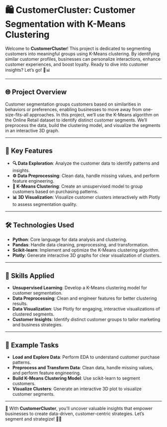 
# 🛍 CustomerCluster: Customer Segmentation with K-Means Clustering

Welcome to **CustomerCluster**! This project is dedicated to segmenting customers into meaningful groups using K-Means clustering. By identifying similar customer profiles, businesses can personalize interactions, enhance customer experiences, and boost loyalty. Ready to dive into customer insights? Let’s go! 🎯📊

---

## 🌐 Project Overview

Customer segmentation groups customers based on similarities in behaviors or preferences, enabling businesses to move away from one-size-fits-all approaches. In this project, we’ll use the K-Means algorithm on the Online Retail dataset to identify distinct customer segments. We’ll preprocess the data, build the clustering model, and visualize the segments in an interactive 3D graph.

---

## 🔑 Key Features

- **🔍 Data Exploration**: Analyze the customer data to identify patterns and insights.
- **⚙️ Data Preprocessing**: Clean data, handle missing values, and perform feature engineering.
- **🧠 K-Means Clustering**: Create an unsupervised model to group customers based on purchasing patterns.
- **📊 3D Visualization**: Visualize customer clusters interactively with Plotly to assess segmentation quality.

---

## 🛠 Technologies Used

- **Python**: Core language for data analysis and clustering.
- **Pandas**: Handle data cleaning, preprocessing, and transformation.
- **Scikit-learn**: Implement and optimize the K-Means clustering algorithm.
- **Plotly**: Generate interactive 3D graphs for clear visualization of clusters.

---

## 🤖 Skills Applied

- **Unsupervised Learning**: Develop a K-Means clustering model for customer segmentation.
- **Data Preprocessing**: Clean and engineer features for better clustering results.
- **Data Visualization**: Use Plotly for engaging, interactive visualizations of clustered segments.
- **Customer Insights**: Identify distinct customer groups to tailor marketing and business strategies.

---

## 📝 Example Tasks

- **Load and Explore Data**: Perform EDA to understand customer purchase patterns.
- **Preprocess and Transform Data**: Clean data, handle missing values, and perform feature engineering.
- **Build K-Means Clustering Model**: Use scikit-learn to segment customers.
- **Visualize Clusters**: Generate an interactive 3D plot to visualize customer segments.

---

🎯 With **CustomerCluster**, you’ll uncover valuable insights that empower businesses to create data-driven, customer-centric strategies. Let’s segment and strategize! 🌟💼
